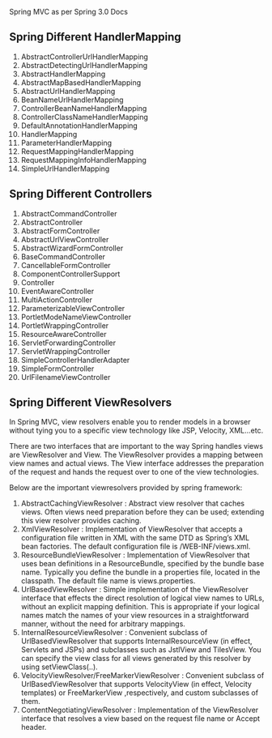 Spring MVC as per Spring 3.0 Docs

Spring Different HandlerMapping
------------------------------

1. AbstractControllerUrlHandlerMapping
2. AbstractDetectingUrlHandlerMapping
3. AbstractHandlerMapping
4. AbstractMapBasedHandlerMapping
5. AbstractUrlHandlerMapping
6. BeanNameUrlHandlerMapping
7. ControllerBeanNameHandlerMapping
8. ControllerClassNameHandlerMapping
9. DefaultAnnotationHandlerMapping
10. HandlerMapping
11. ParameterHandlerMapping
12. RequestMappingHandlerMapping
13. RequestMappingInfoHandlerMapping
14. SimpleUrlHandlerMapping

Spring Different Controllers
----------------------------

 1. AbstractCommandController
 2. AbstractController
 3. AbstractFormController
 4. AbstractUrlViewController
 5. AbstractWizardFormController
 6. BaseCommandController
 7. CancellableFormController
 8. ComponentControllerSupport
 9. Controller
 10. EventAwareController
 11. MultiActionController
 12. ParameterizableViewController
 13. PortletModeNameViewController
 14. PortletWrappingController
 15. ResourceAwareController
 16. ServletForwardingController
 17. ServletWrappingController
 18. SimpleControllerHandlerAdapter
 19. SimpleFormController
 20. UrlFilenameViewController
 
Spring Different ViewResolvers
--------------------------------
 
In Spring MVC, view resolvers enable you to render models in a browser without tying you to a specific view technology like JSP, Velocity, XML…etc.

There are two interfaces that are important to the way Spring handles views are ViewResolver and View. The ViewResolver provides a mapping between view names and actual views. The View interface addresses the preparation of the request and hands the request over to one of the view technologies.

Below are the important viewresolvers provided by spring framework:

1. AbstractCachingViewResolver : Abstract view resolver that caches views. Often views need preparation before they can be used; extending this view resolver provides caching.
2. XmlViewResolver : Implementation of ViewResolver that accepts a configuration file written in XML with the same DTD as Spring’s XML bean factories. The default configuration file is /WEB-INF/views.xml.
3. ResourceBundleViewResolver : Implementation of ViewResolver that uses bean definitions in a ResourceBundle, specified by the bundle base name. Typically you define the bundle in a properties file, located in the classpath. The default file name is views.properties.
4. UrlBasedViewResolver : Simple implementation of the ViewResolver interface that effects the direct resolution of logical view names to URLs, without an explicit mapping definition. This is appropriate if your logical names match the names of your view resources in a straightforward manner, without the need for arbitrary mappings.
5. InternalResourceViewResolver :  Convenient subclass of UrlBasedViewResolver that supports InternalResourceView (in effect, Servlets and JSPs) and subclasses such as JstlView and TilesView. You can specify the view class for all views generated by this resolver by using setViewClass(..).
6. VelocityViewResolver/FreeMarkerViewResolver : Convenient subclass of UrlBasedViewResolver that supports VelocityView (in effect, Velocity templates) or FreeMarkerView ,respectively, and custom subclasses of them.
7. ContentNegotiatingViewResolver : Implementation of the ViewResolver interface that resolves a view based on the request file name or Accept header.


